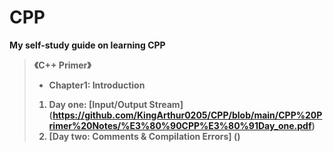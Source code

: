 # CPP
**My self-study guide on learning CPP**<br>
> <strong> 《C++ Primer》
> + Chapter1: Introduction
> 1. Day one: [Input/Output Stream] (https://github.com/KingArthur0205/CPP/blob/main/CPP%20Primer%20Notes/%E3%80%90CPP%E3%80%91Day_one.pdf)
> 2. [Day two: Comments & Compilation Errors] ()
